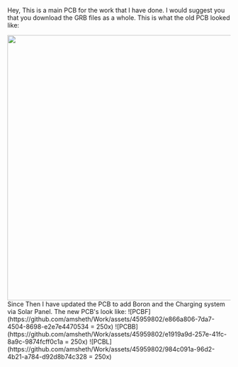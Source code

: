 Hey, This is a main PCB for the work that I have done.
I would suggest you that you download the GRB files as a whole. This is what the old PCB looked like:
<!-- ![image](https://user-images.githubusercontent.com/45959802/211195725-e7094c48-b94b-49dc-b3df-4082b863f839.png) -->
<img src="https://user-images.githubusercontent.com/45959802/211195725-e7094c48-b94b-49dc-b3df-4082b863f839.png" width="600">
Since Then I have updated the PCB to add Boron and the Charging system via Solar Panel. The new PCB's look like:
![PCBF](https://github.com/amsheth/Work/assets/45959802/e866a806-7da7-4504-8698-e2e7e4470534 = 250x)
![PCBB](https://github.com/amsheth/Work/assets/45959802/e1919a9d-257e-41fc-8a9c-9874fcff0c1a = 250x)
![PCBL](https://github.com/amsheth/Work/assets/45959802/984c091a-96d2-4b21-a784-d92d8b74c328 = 250x)
